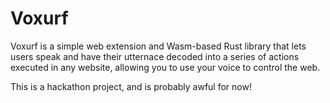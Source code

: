 # Voxurf

Voxurf is a simple web extension and Wasm-based Rust library that lets users speak and have their utternace decoded into a series of actions executed in any website, allowing you to use your voice to control the web.

This is a hackathon project, and is probably awful for now!
